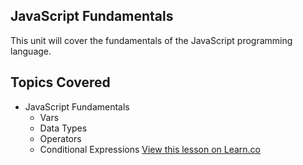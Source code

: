 

## JavaScript Fundamentals

This unit will cover the fundamentals of the JavaScript programming language.

## Topics Covered

- JavaScript Fundamentals
  - Vars
  - Data Types
  - Operators
  - Conditional Expressions
<a href='https://learn.co/lessons/fe-js-fundamentals-intro' data-visibility='hidden'>View this lesson on Learn.co</a>
